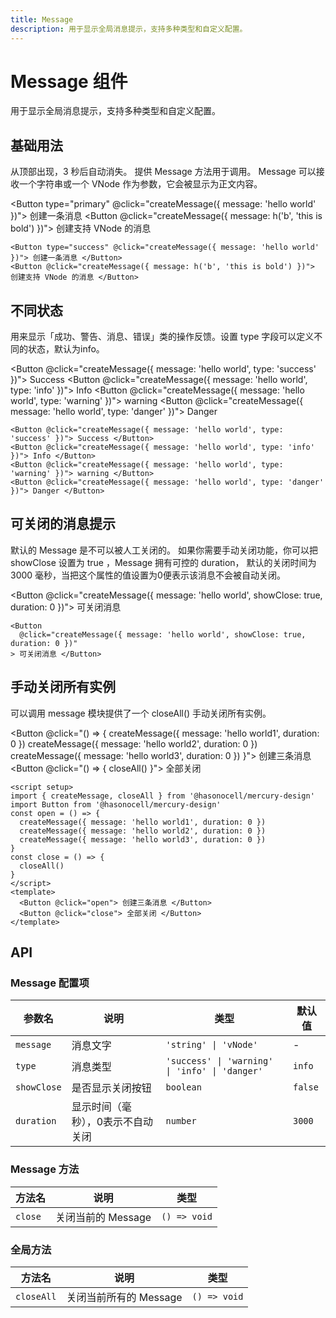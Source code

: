 ```yaml
---
title: Message
description: 用于显示全局消息提示，支持多种类型和自定义配置。
---
```


<script setup> 
import { createMessage, closeAll } from '../../src/components/Message/method.ts'
import Button from '../../src/components/Button/Button.vue'
import { h } from 'vue'
</script>

# Message 组件

用于显示全局消息提示，支持多种类型和自定义配置。

## 基础用法

从顶部出现，3 秒后自动消失。 提供 Message 方法用于调用。 Message 可以接收一个字符串或一个 VNode 作为参数，它会被显示为正文内容。

<Button type="primary" @click="createMessage({ message: 'hello world' })"> 创建一条消息 </Button>
<Button @click="createMessage({ message: h('b', 'this is bold') })"> 创建支持 VNode 的消息 </Button>

```vue
<Button type="success" @click="createMessage({ message: 'hello world' })"> 创建一条消息 </Button>
<Button @click="createMessage({ message: h('b', 'this is bold') })"> 创建支持 VNode 的消息 </Button>
```

## 不同状态

用来显示「成功、警告、消息、错误」类的操作反馈。设置 type 字段可以定义不同的状态，默认为info。

<Button @click="createMessage({ message: 'hello world', type: 'success' })"> Success </Button>
<Button @click="createMessage({ message: 'hello world', type: 'info' })"> Info </Button>
<Button @click="createMessage({ message: 'hello world', type: 'warning' })"> warning </Button>
<Button @click="createMessage({ message: 'hello world', type: 'danger' })"> Danger </Button>

```vue
<Button @click="createMessage({ message: 'hello world', type: 'success' })"> Success </Button>
<Button @click="createMessage({ message: 'hello world', type: 'info' })"> Info </Button>
<Button @click="createMessage({ message: 'hello world', type: 'warning' })"> warning </Button>
<Button @click="createMessage({ message: 'hello world', type: 'danger' })"> Danger </Button>
```

## 可关闭的消息提示

默认的 Message 是不可以被人工关闭的。 如果你需要手动关闭功能，你可以把 showClose 设置为 true ，Message 拥有可控的 duration， 默认的关闭时间为 3000 毫秒，当把这个属性的值设置为0便表示该消息不会被自动关闭。

<Button @click="createMessage({ message: 'hello world', showClose: true, duration: 0 })"> 可关闭消息 </Button>

```vue
<Button
  @click="createMessage({ message: 'hello world', showClose: true, duration: 0 })"
> 可关闭消息 </Button>
```

## 手动关闭所有实例

可以调用 message 模块提供了一个 closeAll() 手动关闭所有实例。

<Button @click="() => {
createMessage({ message: 'hello world1', duration: 0 })
createMessage({ message: 'hello world2', duration: 0 })
createMessage({ message: 'hello world3', duration: 0 })
}"> 创建三条消息 </Button>
<Button @click="() => {
closeAll()
}"> 全部关闭 </Button>

```vue
<script setup>
import { createMessage, closeAll } from '@hasonocell/mercury-design'
import Button from '@hasonocell/mercury-design'
const open = () => {
  createMessage({ message: 'hello world1', duration: 0 })
  createMessage({ message: 'hello world2', duration: 0 })
  createMessage({ message: 'hello world3', duration: 0 })
}
const close = () => {
  closeAll()
}
</script>
<template>
  <Button @click="open"> 创建三条消息 </Button>
  <Button @click="close"> 全部关闭 </Button>
</template>
```

## API

### Message 配置项

| 参数名      | 说明                              | 类型                                           | 默认值  |
| ----------- | --------------------------------- | ---------------------------------------------- | ------- |
| `message`   | 消息文字                          | `'string' \| 'vNode'`                          | -       |
| `type`      | 消息类型                          | `'success' \| 'warning' \| 'info' \| 'danger'` | `info`  |
| `showClose` | 是否显示关闭按钮                  | `boolean`                                      | `false` |
| `duration`  | 显示时间（毫秒），0表示不自动关闭 | `number`                                       | `3000`  |

### Message 方法

| 方法名  | 说明               | 类型         |
| ------- | ------------------ | ------------ |
| `close` | 关闭当前的 Message | `() => void` |

### 全局方法

| 方法名     | 说明                   | 类型         |
| ---------- | ---------------------- | ------------ |
| `closeAll` | 关闭当前所有的 Message | `() => void` |
